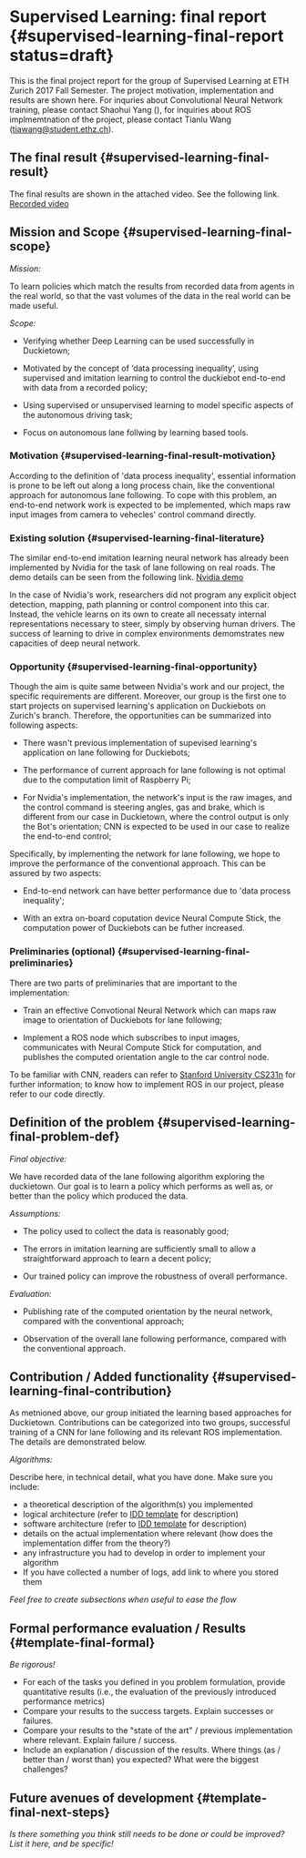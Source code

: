 #  Supervised Learning: final report {#supervised-learning-final-report status=draft}

This is the final project report for the group of Supervised Learning at ETH Zurich 2017 Fall Semester. The project motivation, implementation and results are shown here. For inquries about Convolutional Neural Network training, please contact Shaohui Yang (), for inquiries about ROS implmemtnation of the project, please contact Tianlu Wang (tiawang@student.ethz.ch).

## The final result {#supervised-learning-final-result}

The final results are shown in the attached video. See the following link. [Recorded video](https://youtu.be/FCP8Ndoxae0) 

## Mission and Scope {#supervised-learning-final-scope}

_Mission:_

To learn policies which match the results from recorded data from agents in the real world, so that the vast volumes of the data in the real world can be made useful.  

_Scope:_

- Verifying whether Deep Learning can be used successfully in Duckietown;

- Motivated by the concept of ‘data processing inequality’, using supervised and imitation learning to control the duckiebot end-to-end with data from a recorded policy;

- Using supervised or unsupervised learning to model specific aspects of the autonomous driving task;
 
- Focus on autonomous lane follwing by learning based tools. 

### Motivation {#supervised-learning-final-result-motivation}

According to the definition of 'data process inequality', essential information is prone to be left out along a long process chain, like the conventional approach for autonomous lane following. To cope with this problem, an end-to-end network work is expected to be implemented, which maps raw input images from camera to vehecles' control command directly.

### Existing solution {#supervised-learning-final-literature}

The similar end-to-end imitation learning neural network has already been implemented by Nvidia for the task of lane following on real roads. The demo details can be seen from the following link. [Nvidia demo](https://youtu.be/-96BEoXJMs0)

In the case of Nvidia's work, researchers did not program any explicit object detection, mapping, path planning or control component into this car. Instead, the vehicle learns on its own to create all necessaty internal representations necessary to steer, simply by observing human drivers. The success of learning to drive in complex environments demomstrates new capacities of deep neural network.

### Opportunity {#supervised-learning-final-opportunity}

Though the aim is quite same between Nvidia's work and our project, the specific requirements are different. Moreover, our group is the first one to start projects on supervised learning's application on Duckiebots on Zurich's branch. Therefore, the opportunities can be summarized into following aspects:

- There wasn't previous implementation of supevised learning's application on lane following for Duckiebots;

- The performance of current approach for lane following is not optimal due to the computation limit of Raspberry Pi;

- For Nvidia's implementation, the network's input is the raw images, and the control command is steering angles, gas and brake, which is different from our case in Duckietown, where the control output is only the Bot's orientation; CNN is expected to be used in our case to realize the end-to-end control;

Specifically, by implementing the network for lane following, we hope to improve the performance of the conventional approach. This can be assured by two aspects: 

- End-to-end network can have better performance due to 'data process inequality';

- With an extra on-board coputation device Neural Compute Stick, the computation power of Duckiebots can be futher increased.

### Preliminaries (optional) {#supervised-learning-final-preliminaries}

There are two parts of preliminaries that are important to the implementation:

- Train an effective Convotional Neural Network which can maps raw image to orientation of Duckiebots for lane following;

- Implement a ROS node which subscribes to input images, communicates with Neural Compute Stick for computation, and publishes the computed orientation angle to the car control node. 

To be familiar with CNN, readers can refer to [Stanford University CS231n](http://cs231n.stanford.edu/) for further information; 
to know how to implement ROS in our project, please refer to our code directly.

## Definition of the problem {#supervised-learning-final-problem-def}

_Final objective:_

We have recorded data of the lane following algorithm exploring the duckietown. Our goal is to learn a policy which performs as well as, or better than the policy which produced the data.

_Assumptions:_

- The policy used to collect the data is reasonably good;

- The errors in imitation learning are sufficiently small to allow a straightforward approach to learn a decent policy;

- Our trained policy can improve the robustness of overall performance. 

_Evaluation:_

- Publishing rate of the computed orientation by the neural network, compared with the conventional approach;

- Observation of the overall lane following performance, compared with the conventional approach.

## Contribution / Added functionality {#supervised-learning-final-contribution}

As metnioned above, our group initiated the learning based approaches for Duckietown. Contributions can be categorized into two groups, successful training of a CNN for lane following and  its relevant ROS implementation. The details are demonstrated below.

_Algorithms:_

Describe here, in technical detail, what you have done. Make sure you include:
- a theoretical description of the algorithm(s) you implemented
- logical architecture (refer to [IDD template](#template-int-report) for description)
- software architecture (refer to [IDD template](#template-int-report) for description)
- details on the actual implementation where relevant (how does the implementation differ from the theory?)
- any infrastructure you had to develop in order to implement your algorithm
- If you have collected a number of logs, add link to where you stored them

_Feel free to create subsections when useful to ease the flow_

## Formal performance evaluation / Results {#template-final-formal}

_Be rigorous!_

- For each of the tasks you defined in you problem formulation, provide quantitative results (i.e., the evaluation of the previously introduced performance metrics)
- Compare your results to the success targets. Explain successes or failures.
- Compare your results to the "state of the art" / previous implementation where relevant. Explain failure / success.
- Include an explanation / discussion of the results. Where things (as / better than / worst than) you expected? What were the biggest challenges?

## Future avenues of development {#template-final-next-steps}

_Is there something you think still needs to be done or could be improved? List it here, and be specific!_
